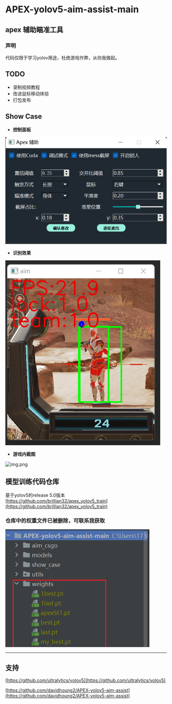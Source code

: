 # APEX-yolov5-aim-assist-main

## apex 辅助瞄准工具
### 声明
  代码仅限于学习yolov用途，杜绝游戏作弊，从你我做起。

## TODO

- 录制视频教程
- 改进鼠标移动体验
- 打包发布

## Show Case

* **控制面板**

![img.png](img.png)


* **识别效果**

![img_1.png](show_case/img_1.png)

* **游戏内截图**

![img.png](show_case/img.png)

## 模型训练代码仓库
基于yolov5的release 5.0版本 [https://github.com/brillian32/apex_yolov5_train](https://github.com/brillian32/apex_yolov5_train)

### 仓库中的权重文件已被删除，可联系我获取

![img.png](show_case/3img.png)

----------------------------------
## 支持

[https://github.com/ultralytics/yolov5](https://github.com/ultralytics/yolov5)

[https://github.com/davidhoung2/APEX-yolov5-aim-assist](https://github.com/davidhoung2/APEX-yolov5-aim-assist)
